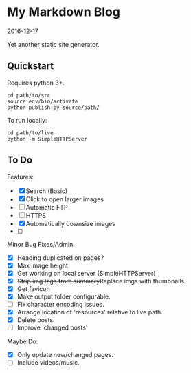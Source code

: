 # My Markdown Blog

2016-12-17

Yet another static site generator.

## Quickstart

Requires python 3+.

    cd path/to/src
    source env/bin/activate
    python publish.py source/path/

To run locally:

    cd path/to/live
    python -m SimpleHTTPServer



## To Do

Features:

- [x] Search (Basic)
- [x] Click to open larger images
- [ ] Automatic FTP
- [ ] HTTPS
- [x] Automatically downsize images
- [ ] 

Minor Bug Fixes/Admin:

- [x] Heading duplicated on pages?
- [x] Max image height
- [x] Get working on local server (SimpleHTTPServer)
- [x] <del>Strip img tags from summary</del>Replace imgs with thumbnails
- [x] Get favicon
- [x] Make output folder configurable.
- [ ] Fix character encoding issues.
- [x] Arrange location of 'resources' relative to live path.
- [x] Delete posts.
- [ ] Improve 'changed posts'

Maybe Do:

- [x] Only update new/changed pages.
- [ ] Include videos/music.